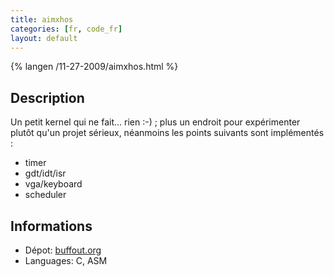 ```yaml
---
title: aimxhos
categories: [fr, code_fr]
layout: default
---
```


{% langen /11-27-2009/aimxhos.html %}

## Description

Un petit kernel qui ne fait... rien :-) ; plus un endroit
pour expérimenter plutôt qu'un projet sérieux, néanmoins les
points suivants sont implémentés :

 * timer
 * gdt/idt/isr
 * vga/keyboard
 * scheduler

## Informations

 * Dépot: [buffout.org](http://git.buffout.org/?p=aimxhOS.git;a=summary)
 * Languages: C, ASM
